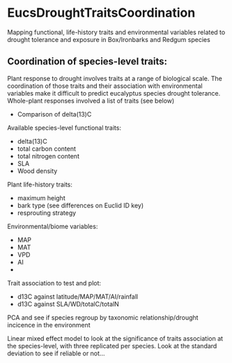 # EucsDroughtTraitsCoordination
Mapping functional, life-history traits and environmental variables related to drought tolerance and exposure in Box/Ironbarks and Redgum species

## Coordination of species-level traits:

Plant response to drought involves traits at a range of biological scale. The coordination of those traits and their association with environmental variables make it difficult to predict eucalyptus species drought tolerance.
Whole-plant responses involved a list of traits (see below)
 * Comparison of delta(13)C
 
 Available species-level functional traits:
  * delta(13)C
  * total carbon content
  * total nitrogen content
  * SLA
  * Wood density
  
Plant life-history traits:
  * maximum height
  * bark type (see differences on Euclid ID key)
  * resprouting strategy
  
Environmental/biome variables:
  * MAP
  * MAT
  * VPD
  * AI
  *
  
Trait association to test and plot:
 * d13C against latitude/MAP/MAT/AI/rainfall
 * d13C against SLA/WD/totalC/totalN

PCA and see if species regroup by taxonomic relationship/drought incicence in the environment

Linear mixed effect model to look at the significance of traits association at the species-level, with three replicated per species. Look at the standard deviation to see if reliable or not...